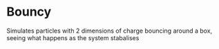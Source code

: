 Bouncy
======

Simulates particles with 2 dimensions of charge bouncing around a box, seeing what happens as the system stabalises
